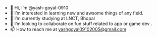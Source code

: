 - 👋 Hi, I’m @yash-goyal-0910
- 👀 I’m interested in learning new and awsome things of any field.
- 🌱 I’m currently studying at LNCT, Bhopal
- 💞️ I’m looking to collaborate on fun stuff related to app or game dev .
- 📫 How to reach me at yashgoyal09102005@gmail.com

<!---
yash-goyal-0910/yash-goyal-0910 is a ✨ special ✨ repository because its `README.md` (this file) appears on your GitHub profile.
You can click the Preview link to take a look at your changes.
--->
